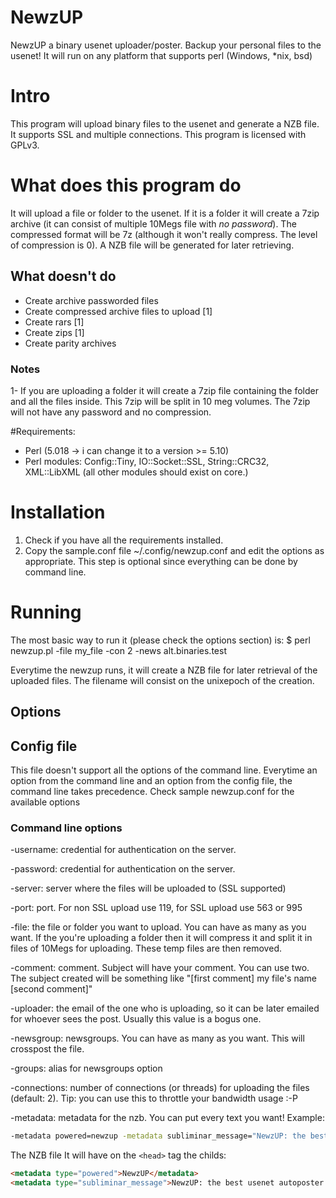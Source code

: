 NewzUP
======

NewzUP a binary usenet uploader/poster. Backup your personal files to the usenet!
It will run on any platform that supports perl (Windows, *nix, bsd)

# Intro

This program will upload binary files to the usenet and generate a NZB file. It supports SSL and multiple connections.
This program is licensed with GPLv3.

# What does this program do

It will upload a file or folder to the usenet. 
If it is a folder it will create a 7zip archive (it can consist of multiple 10Megs file with *no password*).
The compressed format will be 7z (although it won't really compress. The level of compression is 0).
A NZB file will be generated for later retrieving.

## What doesn't do

* Create archive passworded files 
* Create compressed archive files to upload [1]
* Create rars [1]
* Create zips [1]
* Create parity archives


### Notes
1- If you are uploading a folder it will create a 7zip file containing the folder and all the files inside. This 7zip will be split in 10 meg volumes.
The 7zip will not have any password and no compression.


#Requirements:
* Perl (5.018 -> i can change it to a version >= 5.10)
* Perl modules: Config::Tiny, IO::Socket::SSL, String::CRC32, XML::LibXML (all other modules should exist on core.)

# Installation
1. Check if you have all the requirements installed.
2. Copy the sample.conf file ~/.config/newzup.conf and edit the options as appropriate. This step is optional since everything can be done by command line.

# Running
The most basic way to run it (please check the options section) is:
$ perl newzup.pl -file my_file -con 2 -news alt.binaries.test

Everytime the newzup runs, it will create a NZB file for later retrieval of the uploaded files. The filename will consist on the unixepoch of the creation.


## Options

## Config file
This file doesn't support all the options of the command line. Everytime an option from the command line and an option from the config file, the command line takes precedence.
Check sample newzup.conf for the available options

### Command line options

-username: credential for authentication on the server.

-password: credential for authentication on the server.

-server: server where the files will be uploaded to (SSL supported)

-port: port. For non SSL upload use 119, for SSL upload use 563 or 995

-file: the file or folder you want to upload. You can have as many as you want. If the you're uploading a folder then it will compress it and split it in files of 10Megs for uploading. These temp files are then removed. 

-comment: comment. Subject will have your comment. You can use two. The subject created will be something like "[first comment] my file's name [second comment]"

-uploader: the email of the one who is uploading, so it can be later emailed for whoever sees the post. Usually this value is a bogus one.

-newsgroup: newsgroups. You can have as many as you want. This will crosspost the file.

-groups: alias for newsgroups option

-connections: number of connections (or threads) for uploading the files (default: 2). Tip: you can use this to throttle your bandwidth usage :-P

-metadata: metadata for the nzb. You can put every text you want! Example: 
```bash
-metadata powered=newzup -metadata subliminar_message="NewzUP: the best usenet autoposter crossplatform"
```

The NZB file It will have on the ```<head>``` tag the childs:
```html 
<metadata type="powered">NewzUP</metadata>
<metadata type="subliminar_message">NewzUP: the best usenet autoposter crossplatform</metadata>